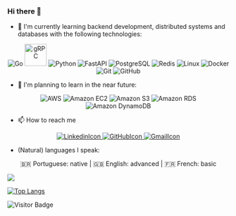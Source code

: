 ### Hi there 👋

<!-- Section of the technologies I'm currently learning and practicing -->

- 🌱 I'm currently learning backend development, distributed systems and databases with the following technologies: 

<p align="center">
  <img alt="Go" src="https://img.shields.io/badge/Go-00ADD8?logo=Go&logoColor=white&style=for-the-badge" />
  <img alt="gRPC" src="https://cncf-branding.netlify.app/img/projects/grpc/stacked/white/grpc-stacked-white.png" width=50 />
  <img alt="Python" src="https://img.shields.io/badge/Python-3776AB?logo=Python&logoColor=white&style=for-the-badge" />
  <img alt="FastAPI" src="https://img.shields.io/badge/FastAPI-009688?logo=FastAPI&logoColor=white&style=for-the-badge" />
  <img alt="PostgreSQL" src="https://img.shields.io/badge/PostgreSQL-4169E1?logo=PostgreSQL&logoColor=white&style=for-the-badge" />
  <img alt="Redis" src="https://img.shields.io/badge/Redis-DC382D.svg?style=for-the-badge&logo=Redis&logoColor=white" />
  <img alt="Linux" src="https://img.shields.io/badge/Linux-FCC624?logo=Linux&logoColor=black&style=for-the-badge" />
  <img alt="Docker" src="https://img.shields.io/badge/Docker-2496ED?logo=Docker&logoColor=black&style=for-the-badge" />
  <img alt="Git" src="https://img.shields.io/badge/Git-F05032?logo=Git&logoColor=white&style=for-the-badge" />
  <img alt="GitHub" src="https://img.shields.io/badge/GitHub-100000?style=for-the-badge&logo=github&logoColor=white"/>
</p>

<!-- Section of the technologies I'm planning to learn in the near future -->

- 🌿 I'm planning to learn in the near future: 

<p align="center">
  <img alt="AWS" src="https://img.shields.io/badge/Amazon AWS-232F3E.svg?style=for-the-badge&logo=AmazonAWS&logoColor=white" />
  <img alt="Amazon EC2" src="https://img.shields.io/badge/Amazon EC2-FF9900.svg?style=for-the-badge&logo=AmazonEC2&logoColor=white" />
  <img alt="Amazon S3" src="https://img.shields.io/badge/Amazon S3-569A31.svg?style=for-the-badge&logo=AmazonS3&logoColor=white" />
  <img alt="Amazon RDS" src="https://img.shields.io/badge/Amazon RDS-527FFF.svg?style=for-the-badge&logo=AmazonRDS&logoColor=white" />
  <img alt="Amazon DynamoDB" src="https://img.shields.io/badge/Amazon DynamoDB-4053D6.svg?style=for-the-badge&logo=AmazonDynamoDB&logoColor=white" />
</p>

<!-- Section of how to reach me -->

- 📫 How to reach me

<p align="center">
  <a href="https://www.linkedin.com/in/karlos-daniel-9188b01a2/">
    <img alt="LinkedinIcon" src="https://img.shields.io/badge/Linkedin-0A66C2?logo=Linkedin&logoColor=white&style=for-the-badge"/>
  </a>
  <a href="https://github.com/karlosdaniel451">
    <img alt="GitHubIcon" src="https://img.shields.io/badge/GitHub-100000?logo=GitHub&logoColor=white&style=for-the-badge" />
  </a>
  <a href="mailto:karlosdanielsilva7654@gmail.com">
    <img alt="GmailIcon" src="https://img.shields.io/badge/Gmail-EA4335?logo=Gmmail&logoColor=white&style=for-the-badge" />
  </a>
</p>


<!-- Section of the (natural) languages I speak -->

- (Natural) languages I speak: 
<p align="center">
🇧🇷 Portuguese: native |
🇬🇧 English: advanced |
🇫🇷 French: basic
</p>

<!-- Section of my GitHub stats -->

<img src="https://github-readme-stats.vercel.app/api?username=karlosdaniel451&count_private=true&theme=dark&show_icons=true" />


<!-- Section of the most used languages by me. -->

[![Top Langs](https://github-readme-stats.vercel.app/api/top-langs/?username=karlosdaniel451&count_private=true&theme=dark&exclude_repo=karlosdaniel451.github.io,learning-git-and-github,data-analysis)](https://github.com/karlosdaniel451/github-readme-stats)


<!-- Section of the most used languages by me. -->

![Visitor Badge](https://visitor-badge.laobi.icu/badge?page_id=karlosdaniel451.karlosdaniel451)


<!--
**karlosdaniel451/karlosdaniel451** is a ✨ _special_ ✨ repository because its `README.md` (this file) appears on your GitHub profile.

Here are some ideas to get you started:

- 🔭 I’m currently working on ...

- 👯 I’m looking to collaborate on ...
- 🤔 I’m looking for help with ...
- 💬 Ask me about ...
- 😄 Pronouns: ...
- ⚡ Fun fact: ...
-->
